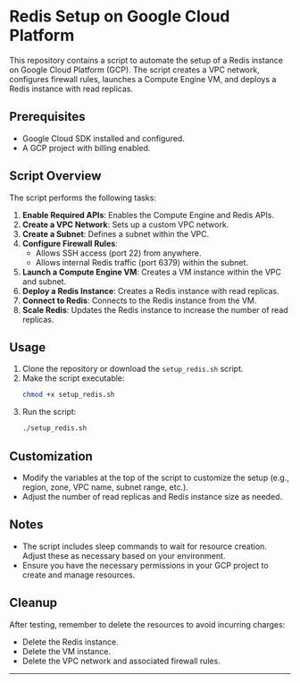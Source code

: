 # Redis Setup on Google Cloud Platform

This repository contains a script to automate the setup of a Redis instance on Google Cloud Platform (GCP). The script creates a VPC network, configures firewall rules, launches a Compute Engine VM, and deploys a Redis instance with read replicas.

## Prerequisites

- Google Cloud SDK installed and configured.
- A GCP project with billing enabled.

## Script Overview

The script performs the following tasks:

1. **Enable Required APIs**: Enables the Compute Engine and Redis APIs.
2. **Create a VPC Network**: Sets up a custom VPC network.
3. **Create a Subnet**: Defines a subnet within the VPC.
4. **Configure Firewall Rules**: 
   - Allows SSH access (port 22) from anywhere.
   - Allows internal Redis traffic (port 6379) within the subnet.
5. **Launch a Compute Engine VM**: Creates a VM instance within the VPC and subnet.
6. **Deploy a Redis Instance**: Creates a Redis instance with read replicas.
7. **Connect to Redis**: Connects to the Redis instance from the VM.
8. **Scale Redis**: Updates the Redis instance to increase the number of read replicas.

## Usage

1. Clone the repository or download the `setup_redis.sh` script.
2. Make the script executable:
   ```bash
   chmod +x setup_redis.sh
   ```
3. Run the script:
   ```bash
   ./setup_redis.sh
   ```

## Customization

- Modify the variables at the top of the script to customize the setup (e.g., region, zone, VPC name, subnet range, etc.).
- Adjust the number of read replicas and Redis instance size as needed.

## Notes

- The script includes sleep commands to wait for resource creation. Adjust these as necessary based on your environment.
- Ensure you have the necessary permissions in your GCP project to create and manage resources.

## Cleanup

After testing, remember to delete the resources to avoid incurring charges:
- Delete the Redis instance.
- Delete the VM instance.
- Delete the VPC network and associated firewall rules.

---
